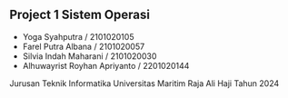 ## Project 1 Sistem Operasi

- Yoga Syahputra / 2101020105
- Farel Putra Albana / 2101020057
- Silvia Indah Maharani / 2101020030
- Alhuwayrist Royhan Apriyanto / 2201020144

Jurusan Teknik Informatika 
Universitas Maritim Raja Ali Haji
Tahun 2024
